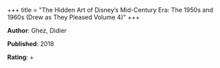 +++
title = "The Hidden Art of Disney’s Mid-Century Era: The 1950s and 1960s (Drew as They Pleased Volume 4)"
+++



**Author**: Ghez, Didier

**Published**: 2018

**Rating**: +